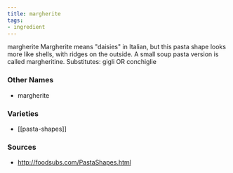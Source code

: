 ```yaml
---
title: margherite
tags:
- ingredient
---
```

margherite Margherite means "daisies" in Italian, but this pasta shape looks more like shells, with ridges on the outside. A small soup pasta version is called margheritine. Substitutes: gigli OR conchiglie

### Other Names

* margherite

### Varieties

* [[pasta-shapes]]

### Sources
* http://foodsubs.com/PastaShapes.html
